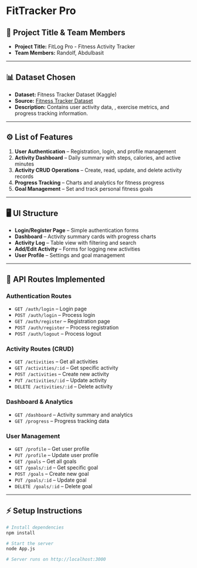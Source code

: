 # FitTracker Pro

## 📌 Project Title & Team Members

- **Project Title:** FitLog Pro - Fitness Activity Tracker
- **Team Members:** Randolf, Abdulbasit

---

## 📊 Dataset Chosen

- **Dataset:** Fitness Tracker Dataset (Kaggle)
- **Source:** [Fitness Tracker Dataset](https://www.kaggle.com/datasets/nadeemajeedch/fitness-tracker-dataset)
- **Description:** Contains user activity data, , exercise metrics, and progress tracking information.

---

## ⚙️ List of Features

1. **User Authentication** – Registration, login, and profile management
2. **Activity Dashboard** – Daily summary with steps, calories, and active minutes
3. **Activity CRUD Operations** – Create, read, update, and delete activity records
4. **Progress Tracking** – Charts and analytics for fitness progress
5. **Goal Management** – Set and track personal fitness goals

---

## 🖥️ UI Structure

- **Login/Register Page** – Simple authentication forms
- **Dashboard** – Activity summary cards with progress charts
- **Activity Log** – Table view with filtering and search
- **Add/Edit Activity** – Forms for logging new activities
- **User Profile** – Settings and goal management

---

## 🔗 API Routes Implemented

### Authentication Routes

- `GET /auth/login` – Login page
- `POST /auth/login` – Process login
- `GET /auth/register` – Registration page
- `POST /auth/register` – Process registration
- `POST /auth/logout` – Process logout

### Activity Routes (CRUD)

- `GET /activities` – Get all activities
- `GET /activities/:id` – Get specific activity
- `POST /activities` – Create new activity
- `PUT /activities/:id` – Update activity
- `DELETE /activities/:id` – Delete activity

### Dashboard & Analytics

- `GET /dashboard` – Activity summary and analytics
- `GET /progress` – Progress tracking data

### User Management

- `GET /profile` – Get user profile
- `PUT /profile` – Update user profile
- `GET /goals` – Get all goals
- `GET /goals/:id` – Get specific goal
- `POST /goals` – Create new goal
- `PUT /goals/:id` – Update goal
- `DELETE /goals/:id` – Delete goal

---

## ⚡ Setup Instructions

```bash
# Install dependencies
npm install

# Start the server
node App.js

# Server runs on http://localhost:3000
```

